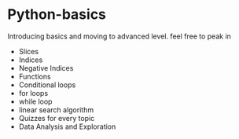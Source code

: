 # Python-basics
Introducing basics and moving to advanced level.
feel free to peak in
 * Slices
 * Indices
 * Negative Indices
 * Functions
 * Conditional loops
  * for loops
  * while loop
 * linear search algorithm
 * Quizzes for every topic
 * Data Analysis and Exploration
 
 
